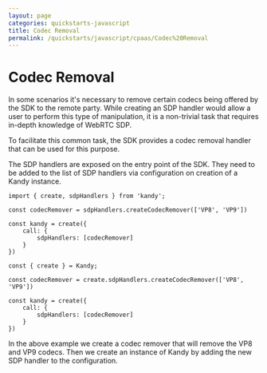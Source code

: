 ```yaml
---
layout: page
categories: quickstarts-javascript
title: Codec Removal
permalink: /quickstarts/javascript/cpaas/Codec%20Removal
---
```


# Codec Removal

In some scenarios it's necessary to remove certain codecs being offered by the SDK to the remote party. While creating an SDP handler would allow a user to perform this type of manipulation, it is a non-trivial task that requires in-depth knowledge of WebRTC SDP.

To facilitate this common task, the SDK provides a codec removal handler that can be used for this purpose.

The SDP handlers are exposed on the entry point of the SDK. They need to be added to the list of SDP handlers via configuration on creation of a Kandy instance.

``` exclude javascript
import { create, sdpHandlers } from 'kandy';

const codecRemover = sdpHandlers.createCodecRemover(['VP8', 'VP9'])

const kandy = create({
    call: {
        sdpHandlers: [codecRemover]
    }
})
```

``` hidden javascript
const { create } = Kandy;

const codecRemover = create.sdpHandlers.createCodecRemover(['VP8', 'VP9'])

const kandy = create({
    call: {
        sdpHandlers: [codecRemover]
    }
})
```

In the above example we create a codec remover that will remove the VP8 and VP9 codecs. Then we create an instance of Kandy by adding the new SDP handler to the configuration.
